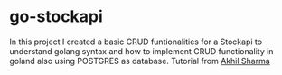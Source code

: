 # go-stockapi

In this project I created a basic CRUD funtionalities for a Stockapi to understand golang syntax and how to implement CRUD functionality in goland also using POSTGRES as database.
Tutorial from [ Akhil Sharma](https://youtu.be/1nLH4J-DRLg)